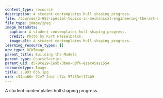 ```yaml
---
content_type: resource
description: A student contemplates hull shaping progress.
file: /courses/2-993-special-topics-in-mechanical-engineering-the-art-and-science-of-boat-design-january-iap-2007/c54ba66e72e72dafc74c57433ef174b9_2993036.jpg
file_type: image/jpeg
image_metadata:
  caption: A student contemplates hull shaping progress.
  credit: Photo by Kurt Hasselbalch.
  image-alt: A student contemplates hull shaping progress.
learning_resource_types: []
ocw_type: OCWImage
parent_title: Building the Models
parent_type: CourseSection
parent_uid: d579ce29-1e9b-3bea-8df6-e1ac45a11554
resourcetype: Image
title: 2.993 036.jpg
uid: c54ba66e-72e7-2daf-c74c-57433ef174b9
---
```

A student contemplates hull shaping progress.
